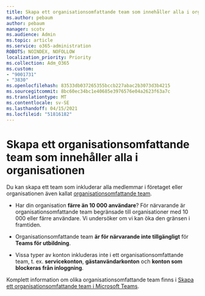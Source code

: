 ```yaml
---
title: Skapa ett organisationsomfattande team som innehåller alla i organisationen
ms.author: pebaum
author: pebaum
manager: scotv
ms.audience: Admin
ms.topic: article
ms.service: o365-administration
ROBOTS: NOINDEX, NOFOLLOW
localization_priority: Priority
ms.collection: Adm_O365
ms.custom:
- "9001731"
- "3830"
ms.openlocfilehash: 83533db037265355bccb227abac2b3073d3b4215
ms.sourcegitcommit: 8bc60ec34bc1e40685e3976576e04a2623f63a7c
ms.translationtype: MT
ms.contentlocale: sv-SE
ms.lasthandoff: 04/15/2021
ms.locfileid: "51816182"
---
```

# <a name="create-an-org-wide-team-that-includes-everyone-in-your-organization"></a>Skapa ett organisationsomfattande team som innehåller alla i organisationen

Du kan skapa ett team som inkluderar alla medlemmar i företaget eller organisationen även kallat [organisationsomfattande team](https://docs.microsoft.com/microsoftteams/create-an-org-wide-team).

- Har din organisation **färre än 10 000 användare**? För närvarande är organisationsomfattande team begränsade till organisationer med 10 000 eller färre användare. Vi undersöker om vi kan öka den gränsen i framtiden.

- Organisationsomfattande team **är för närvarande inte tillgängligt** för **Teams för utbildning**.

- Vissa typer av konton inkluderas inte i ett organisationsomfattande team, t. ex. **servicekonton**, **gästanvändarkonton** och **konton som blockeras från inloggning**.

Komplett information om olika organisationsomfattande team finns i [Skapa ett organisationsomfattande team i Microsoft Teams](https://docs.microsoft.com/microsoftteams/create-an-org-wide-team). 
